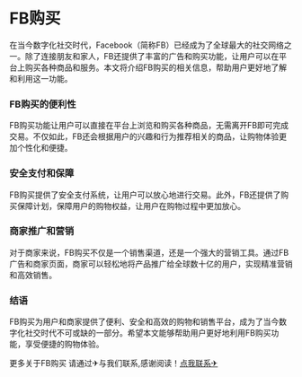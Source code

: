 # FB购买

在当今数字化社交时代，Facebook（简称FB）已经成为了全球最大的社交网络之一。除了连接朋友和家人，FB还提供了丰富的广告和购买功能，让用户可以在平台上购买各种商品和服务。本文将介绍FB购买的相关信息，帮助用户更好地了解和利用这一功能。

### FB购买的便利性

FB购买功能让用户可以直接在平台上浏览和购买各种商品，无需离开FB即可完成交易。不仅如此，FB还会根据用户的兴趣和行为推荐相关的商品，让购物体验更加个性化和便捷。

### 安全支付和保障

FB购买提供了安全支付系统，让用户可以放心地进行交易。此外，FB还提供了购买保障计划，保障用户的购物权益，让用户在购物过程中更加放心。

### 商家推广和营销

对于商家来说，FB购买不仅是一个销售渠道，还是一个强大的营销工具。通过FB广告和商家页面，商家可以轻松地将产品推广给全球数十亿的用户，实现精准营销和高效销售。

### 结语

FB购买为用户和商家提供了便利、安全和高效的购物和销售平台，成为了当今数字化社交时代不可或缺的一部分。希望本文能够帮助用户更好地利用FB购买功能，享受便捷的购物体验。

更多关于FB购买 请通过✈与我们联系,感谢阅读！[点我联系✈](https://box.k02.cc)